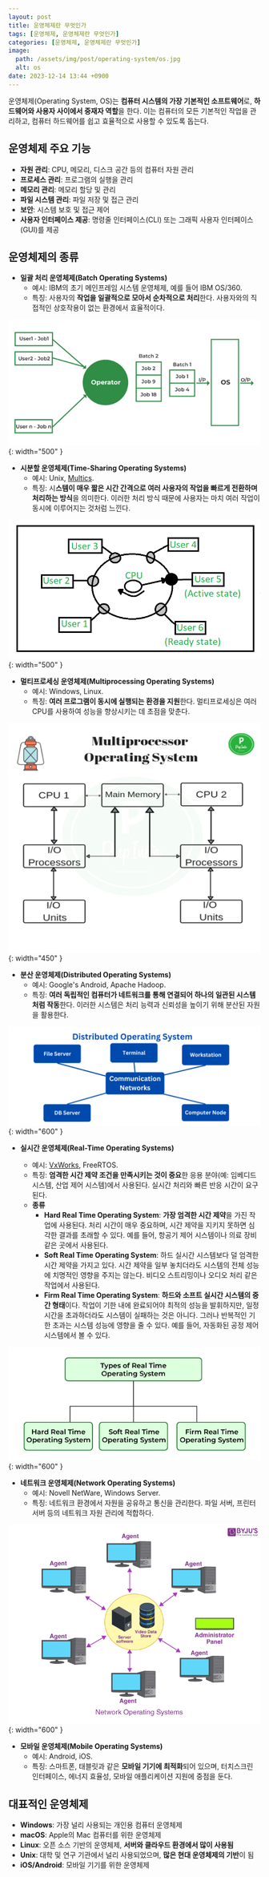 ```yaml
---
layout: post
title: 운영체제란 무엇인가
tags: [운영체제, 운영체제란 무엇인가]
categories: [운영체제, 운영체제란 무엇인가]
image:
  path: /assets/img/post/operating-system/os.jpg
  alt: os
date: 2023-12-14 13:44 +0900
---
```


운영체제(Operating System, OS)는 **컴퓨터 시스템의 가장 기본적인 소프트웨어**로, **하드웨어와 사용자 사이에서 중재자 역할**을 한다. 이는 컴퓨터의 모든 기본적인 작업을 관리하고, 컴퓨터 하드웨어를 쉽고 효율적으로 사용할 수 있도록 돕는다.

## 운영체제 주요 기능

- **자원 관리**: CPU, 메모리, 디스크 공간 등의 컴퓨터 자원 관리
- **프로세스 관리**: 프로그램의 실행을 관리
- **메모리 관리**: 메모리 할당 및 관리
- **파일 시스템 관리**: 파일 저장 및 접근 관리
- **보안**: 시스템 보호 및 접근 제어
- **사용자 인터페이스 제공**: 명령줄 인터페이스(CLI) 또는 그래픽 사용자 인터페이스(GUI)를 제공

## 운영체제의 종류

- **일괄 처리 운영체제(Batch Operating Systems)**
  - 예시: IBM의 초기 메인프레임 시스템 운영체제, 예를 들어 IBM OS/360.
  - 특징: 사용자의 **작업을 일괄적으로 모아서 순차적으로 처리**한다. 사용자와의 직접적인 상호작용이 없는 환경에서 효율적이다.

![batch-operating-systems](/assets/img/post/operating-system/batch-operating-systems.png){: width="500" }

- **시분할 운영체제(Time-Sharing Operating Systems)**
  - 예시: Unix, [Multics](https://ko.wikipedia.org/wiki/%EB%A9%80%ED%8B%B1%EC%8A%A4).
  - 특징: 시**스템이 매우 짧은 시간 간격으로 여러 사용자의 작업을 빠르게 전환하며 처리하는 방식**을 의미한다. 이러한 처리 방식 때문에 사용자는 마치 여러 작업이 동시에 이루어지는 것처럼 느낀다.

![time-sharing-operating-systems](/assets/img/post/operating-system/time-sharing-operating-systems.png){: width="500" }

- **멀티프로세싱 운영체제(Multiprocessing Operating Systems)**
  - 예시: Windows, Linux.
  - 특징: **여러 프로그램이 동시에 실행되는 환경을 지원**한다. 멀티프로세싱은 여러 CPU를 사용하여 성능을 향상시키는 데 초점을 맞춘다.

![multiprocessing-operating-systems](/assets/img/post/operating-system/multiprocessing-operating-systems.jpg){: width="450" }

- **분산 운영체제(Distributed Operating Systems)**
  - 예시: Google's Android, Apache Hadoop.
  - 특징: **여러 독립적인 컴퓨터가 네트워크를 통해 연결되어 하나의 일관된 시스템처럼 작동**한다. 이러한 시스템은 처리 능력과 신뢰성을 높이기 위해 분산된 자원을 활용한다.

![distributed-operating-systems](/assets/img/post/operating-system/distributed-operating-systems.png){: width="600" }

- **실시간 운영체제(Real-Time Operating Systems)**

  - 예시: [VxWorks](https://ko.wikipedia.org/wiki/VxWorks), FreeRTOS.
  - 특징: **엄격한 시간 제약 조건을 만족시키는 것이 중요**한 응용 분야(예: 임베디드 시스템, 산업 제어 시스템)에서 사용된다. 실시간 처리와 빠른 반응 시간이 요구된다.
  - **종류**
    - **Hard Real Time Operating System**: **가장 엄격한 시간 제약**을 가진 작업에 사용된다. 처리 시간이 매우 중요하며, 시간 제약을 지키지 못하면 심각한 결과를 초래할 수 있다. 예를 들어, 항공기 제어 시스템이나 의료 장비 같은 곳에서 사용된다.
    - **Soft Real Time Operating System**: 하드 실시간 시스템보다 덜 엄격한 시간 제약을 가지고 있다. 시간 제약을 일부 놓치더라도 시스템의 전체 성능에 치명적인 영향을 주지는 않는다. 비디오 스트리밍이나 오디오 처리 같은 작업에서 사용된다.
    - **Firm Real Time Operating System**: **하드와 소프트 실시간 시스템의 중간 형태**이다. 작업이 기한 내에 완료되어야 최적의 성능을 발휘하지만, 일정 시간을 초과하더라도 시스템이 실패하는 것은 아니다. 그러나 반복적인 기한 초과는 시스템 성능에 영향을 줄 수 있다. 예를 들어, 자동화된 공정 제어 시스템에서 볼 수 있다.

![real-time-operating-systems](/assets/img/post/operating-system/real-time-operating-systems.png){: width="600" }

- **네트워크 운영체제(Network Operating Systems)**
  - 예시: Novell NetWare, Windows Server.
  - 특징: 네트워크 환경에서 자원을 공유하고 통신을 관리한다. 파일 서버, 프린터 서버 등의 네트워크 자원 관리에 적합하다.

![network-operating-system](/assets/img/post/operating-system/network-operating-system.png){: width="600" }

- **모바일 운영체제(Mobile Operating Systems)**
  - 예시: Android, iOS.
  - 특징: 스마트폰, 태블릿과 같은 **모바일 기기에 최적화**되어 있으며, 터치스크린 인터페이스, 에너지 효율성, 모바일 애플리케이션 지원에 중점을 둔다.

## 대표적인 운영체제

- **Windows**: 가장 널리 사용되는 개인용 컴퓨터 운영체제
- **macOS**: Apple의 Mac 컴퓨터를 위한 운영체제
- **Linux**: 오픈 소스 기반의 운영체제, **서버와 클라우드 환경에서 많이 사용됨**
- **Unix**: 대학 및 연구 기관에서 널리 사용되었으며, **많은 현대 운영체제의 기반**이 됨
- **iOS/Android**: 모바일 기기를 위한 운영체제

